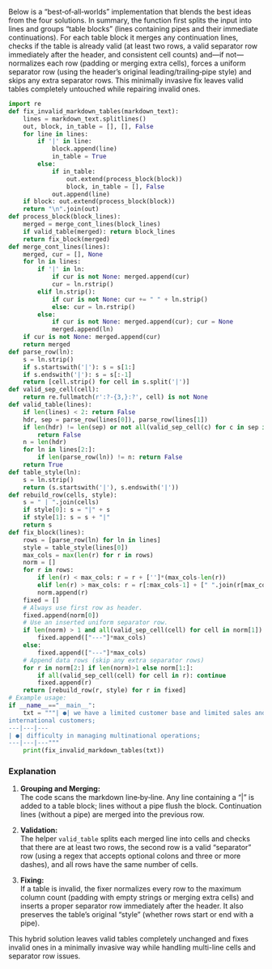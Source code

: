 Below is a “best‐of‐all‐worlds” implementation that blends the best ideas from the four solutions. In summary, the function first splits the input into lines and groups “table blocks” (lines containing pipes and their immediate continuations). For each table block it merges any continuation lines, checks if the table is already valid (at least two rows, a valid separator row immediately after the header, and consistent cell counts) and—if not—normalizes each row (padding or merging extra cells), forces a uniform separator row (using the header’s original leading/trailing‑pipe style) and skips any extra separator rows. This minimally invasive fix leaves valid tables completely untouched while repairing invalid ones.

```python
import re
def fix_invalid_markdown_tables(markdown_text):
	lines = markdown_text.splitlines()
	out, block, in_table = [], [], False
	for line in lines:
		if '|' in line:
			block.append(line)
			in_table = True
		else:
			if in_table:
				out.extend(process_block(block))
				block, in_table = [], False
			out.append(line)
	if block: out.extend(process_block(block))
	return "\n".join(out)
def process_block(block_lines):
	merged = merge_cont_lines(block_lines)
	if valid_table(merged): return block_lines
	return fix_block(merged)
def merge_cont_lines(lines):
	merged, cur = [], None
	for ln in lines:
		if '|' in ln:
			if cur is not None: merged.append(cur)
			cur = ln.rstrip()
		elif ln.strip():
			if cur is not None: cur += " " + ln.strip()
			else: cur = ln.rstrip()
		else:
			if cur is not None: merged.append(cur); cur = None
			merged.append(ln)
	if cur is not None: merged.append(cur)
	return merged
def parse_row(ln):
	s = ln.strip()
	if s.startswith('|'): s = s[1:]
	if s.endswith('|'): s = s[:-1]
	return [cell.strip() for cell in s.split('|')]
def valid_sep_cell(cell):
	return re.fullmatch(r':?-{3,}:?', cell) is not None
def valid_table(lines):
	if len(lines) < 2: return False
	hdr, sep = parse_row(lines[0]), parse_row(lines[1])
	if len(hdr) != len(sep) or not all(valid_sep_cell(c) for c in sep if c.strip()):
		return False
	n = len(hdr)
	for ln in lines[2:]:
		if len(parse_row(ln)) != n: return False
	return True
def table_style(ln):
	s = ln.strip()
	return (s.startswith('|'), s.endswith('|'))
def rebuild_row(cells, style):
	s = " | ".join(cells)
	if style[0]: s = "|" + s
	if style[1]: s = s + "|"
	return s
def fix_block(lines):
	rows = [parse_row(ln) for ln in lines]
	style = table_style(lines[0])
	max_cols = max(len(r) for r in rows)
	norm = []
	for r in rows:
		if len(r) < max_cols: r = r + ['']*(max_cols-len(r))
		elif len(r) > max_cols: r = r[:max_cols-1] + [" ".join(r[max_cols-1:])]
		norm.append(r)
	fixed = []
	# Always use first row as header.
	fixed.append(norm[0])
	# Use an inserted uniform separator row.
	if len(norm) > 1 and all(valid_sep_cell(cell) for cell in norm[1]): 
		fixed.append(["---"]*max_cols)
	else:
		fixed.append(["---"]*max_cols)
	# Append data rows (skip any extra separator rows)
	for r in norm[2:] if len(norm)>1 else norm[1:]:
		if all(valid_sep_cell(cell) for cell in r): continue
		fixed.append(r)
	return [rebuild_row(r, style) for r in fixed]
# Example usage:
if __name__=="__main__":
	txt = """| ●| we have a limited customer base and limited sales and relationships with
international customers;
---|---|---  
| ●| difficulty in managing multinational operations;
---|---|---"""
	print(fix_invalid_markdown_tables(txt))
``` 

### Explanation

1. **Grouping and Merging:**  
   The code scans the markdown line‐by‐line. Any line containing a “|” is added to a table block; lines without a pipe flush the block. Continuation lines (without a pipe) are merged into the previous row.

2. **Validation:**  
   The helper `valid_table` splits each merged line into cells and checks that there are at least two rows, the second row is a valid “separator” row (using a regex that accepts optional colons and three or more dashes), and all rows have the same number of cells.

3. **Fixing:**  
   If a table is invalid, the fixer normalizes every row to the maximum column count (padding with empty strings or merging extra cells) and inserts a proper separator row immediately after the header. It also preserves the table’s original “style” (whether rows start or end with a pipe).

This hybrid solution leaves valid tables completely unchanged and fixes invalid ones in a minimally invasive way while handling multi-line cells and separator row issues.